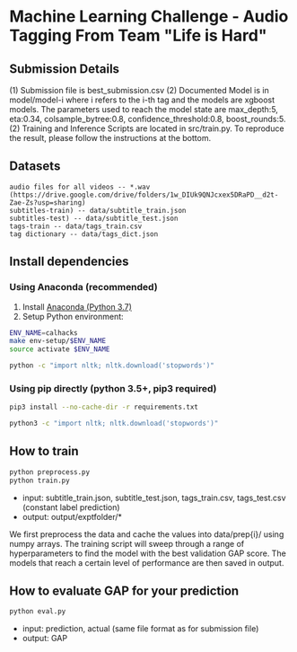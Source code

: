 # Machine Learning Challenge - Audio Tagging From Team "Life is Hard"

## Submission Details

(1) Submission file is best_submission.csv
(2) Documented Model is in model/model-i where i refers to the i-th tag and the models are xgboost models. The parameters used to reach the model state are max_depth:5, eta:0.34, colsample_bytree:0.8, confidence_threshold:0.8, boost_rounds:5.
(2) Training and Inference Scripts are located in src/train.py. To reproduce the result, please follow the instructions at the bottom.

## Datasets
    
    audio files for all videos -- *.wav (https://drive.google.com/drive/folders/1w_DIUk9QNJcxex5DRaPD__d2t-Zae-Zs?usp=sharing)
    subtitles-train) -- data/subtitle_train.json
    subtitles-test) -- data/subtitle_test.json
    tags-train -- data/tags_train.csv
    tag dictionary -- data/tags_dict.json 

## Install dependencies

### Using Anaconda (recommended)

1. Install [Anaconda (Python 3.7)](https://www.anaconda.com/download/#download)
2. Setup Python environment:
```bash
ENV_NAME=calhacks
make env-setup/$ENV_NAME
source activate $ENV_NAME

python -c "import nltk; nltk.download('stopwords')"
```

### Using pip directly (python 3.5+, pip3 required)
```bash 
pip3 install --no-cache-dir -r requirements.txt

python3 -c "import nltk; nltk.download('stopwords')"
```
    
## How to train
```bash
python preprocess.py
python train.py
```
* input: subtitle_train.json, subtitle_test.json, tags_train.csv, tags_test.csv (constant label prediction)
* output: output/exptfolder/*

We first preprocess the data and cache the values into data/prep{i}/ using numpy arrays. The training script will sweep through a range of hyperparameters to find the model with the best validation GAP score. The models that reach a certain level of performance are then saved in output. 
        
## How to evaluate GAP for your prediction 
```bash
python eval.py
```
* input: prediction, actual (same file format as for submission file) 
* output: GAP 